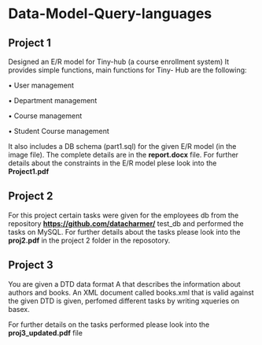 # Data-Model-Query-languages

## Project 1
Designed an E/R model for Tiny-hub (a course enrollment system)
It provides simple functions, main functions for Tiny- Hub are the following:

  • User management
  
  • Department management
  
  • Course management
  
  • Student Course management

It also includes a DB schema (part1.sql) for the given E/R model (in the image file).
The complete details are in the <b>report.docx</b> file. For further details about the constraints in the E/R model plese look into the <b>Project1.pdf</b>

## Project 2
For this project certain tasks were given for the employees db from the repository  <b>https://github.com/datacharmer/</b>
test_db and performed the tasks on MySQL. For further details about the tasks please look into the <b>proj2.pdf</b> in the project 2 folder in the reposotory.

## Project 3
You are given a DTD data format A that describes the information about authors and books.
An XML document called books.xml that is valid against the given DTD is given, perfomed different tasks by writing xqueries on basex.

For further details on the tasks performed please look into the <b>proj3_updated.pdf</b> file
